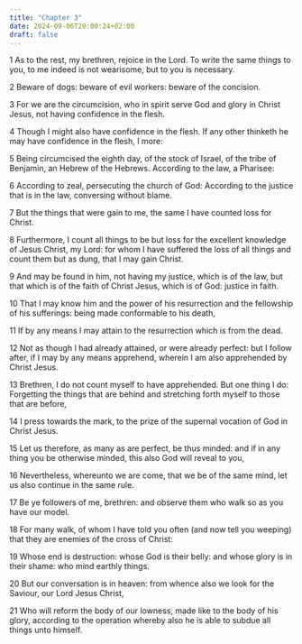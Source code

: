 ```yaml
---
title: "Chapter 3"
date: 2024-09-06T20:00:24+02:00
draft: false
---
```



1 As to the rest, my brethren, rejoice in the Lord. To write the same things to you, to me indeed is not wearisome, but to you is necessary.

2 Beware of dogs: beware of evil workers: beware of the concision.

3 For we are the circumcision, who in spirit serve God and glory in Christ Jesus, not having confidence in the flesh.

4 Though I might also have confidence in the flesh. If any other thinketh he may have confidence in the flesh, I more:

5 Being circumcised the eighth day, of the stock of Israel, of the tribe of Benjamin, an Hebrew of the Hebrews. According to the law, a Pharisee:

6 According to zeal, persecuting the church of God: According to the justice that is in the law, conversing without blame.

7 But the things that were gain to me, the same I have counted loss for Christ.

8 Furthermore, I count all things to be but loss for the excellent knowledge of Jesus Christ, my Lord: for whom I have suffered the loss of all things and count them but as dung, that I may gain Christ.

9 And may be found in him, not having my justice, which is of the law, but that which is of the faith of Christ Jesus, which is of God: justice in faith.

10 That I may know him and the power of his resurrection and the fellowship of his sufferings: being made conformable to his death,

11 If by any means I may attain to the resurrection which is from the dead.

12 Not as though I had already attained, or were already perfect: but I follow after, if I may by any means apprehend, wherein I am also apprehended by Christ Jesus.

13 Brethren, I do not count myself to have apprehended. But one thing I do: Forgetting the things that are behind and stretching forth myself to those that are before,

14 I press towards the mark, to the prize of the supernal vocation of God in Christ Jesus.

15 Let us therefore, as many as are perfect, be thus minded: and if in any thing you be otherwise minded, this also God will reveal to you,

16 Nevertheless, whereunto we are come, that we be of the same mind, let us also continue in the same rule.

17 Be ye followers of me, brethren: and observe them who walk so as you have our model.

18 For many walk, of whom I have told you often (and now tell you weeping) that they are enemies of the cross of Christ:

19 Whose end is destruction: whose God is their belly: and whose glory is in their shame: who mind earthly things.

20 But our conversation is in heaven: from whence also we look for the Saviour, our Lord Jesus Christ,

21 Who will reform the body of our lowness, made like to the body of his glory, according to the operation whereby also he is able to subdue all things unto himself.

